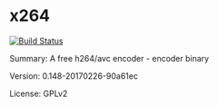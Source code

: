 #           x264

[![Build Status](https://travis-ci.org/UnitedRPMs/x264.svg?branch=master)](https://travis-ci.org/UnitedRPMs/x264)
 
Summary:        A free h264/avc encoder - encoder binary
 
Version: 	0.148-20170226-90a61ec
 
License:        GPLv2
 
